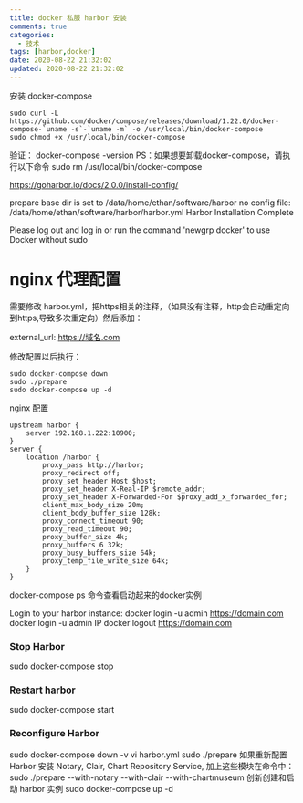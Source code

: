 ```yaml
---
title: docker 私服 harbor 安装
comments: true
categories:
  - 技术
tags: [harbor,docker]
date: 2020-08-22 21:32:02
updated: 2020-08-22 21:32:02
---
```


安装 docker-compose
```
sudo curl -L https://github.com/docker/compose/releases/download/1.22.0/docker-compose-`uname -s`-`uname -m` -o /usr/local/bin/docker-compose
sudo chmod +x /usr/local/bin/docker-compose
```
验证：
docker-compose -version
PS：如果想要卸载docker-compose，请执行以下命令
sudo rm /usr/local/bin/docker-compose

https://goharbor.io/docs/2.0.0/install-config/


prepare base dir is set to /data/home/ethan/software/harbor
no config file: /data/home/ethan/software/harbor/harbor.yml
Harbor Installation Complete 

Please log out and log in or run the command 'newgrp docker' to use Docker without sudo
 
# nginx 代理配置
需要修改 harbor.yml，把https相关的注释，（如果没有注释，http会自动重定向到https,导致多次重定向）然后添加：

external_url: https://域名.com  

修改配置以后执行：
```
sudo docker-compose down
sudo ./prepare
sudo docker-compose up -d
```
nginx 配置
```
upstream harbor {
    server 192.168.1.222:10900;
}
server {
    location /harbor {
        proxy_pass http://harbor;
        proxy_redirect off;
        proxy_set_header Host $host;
        proxy_set_header X-Real-IP $remote_addr;
        proxy_set_header X-Forwarded-For $proxy_add_x_forwarded_for;
        client_max_body_size 20m;    
        client_body_buffer_size 128k; 
        proxy_connect_timeout 90;   
        proxy_read_timeout 90;      
        proxy_buffer_size 4k;       
        proxy_buffers 6 32k;        
        proxy_busy_buffers_size 64k; 
        proxy_temp_file_write_size 64k; 
    }
}
```

docker-compose ps 命令查看启动起来的docker实例

Login to your harbor instance:
docker login -u admin https://domain.com
docker login -u admin IP
docker logout https://domain.com

### Stop Harbor
sudo docker-compose stop
### Restart harbor
sudo docker-compose start

### Reconfigure Harbor
sudo docker-compose down -v
vi harbor.yml
sudo ./prepare
如果重新配置 Harbor 安装 Notary, Clair, Chart Repository Service, 加上这些模块在命令中：
sudo ./prepare --with-notary --with-clair --with-chartmuseum
创新创建和启动 harbor 实例
sudo docker-compose up -d
